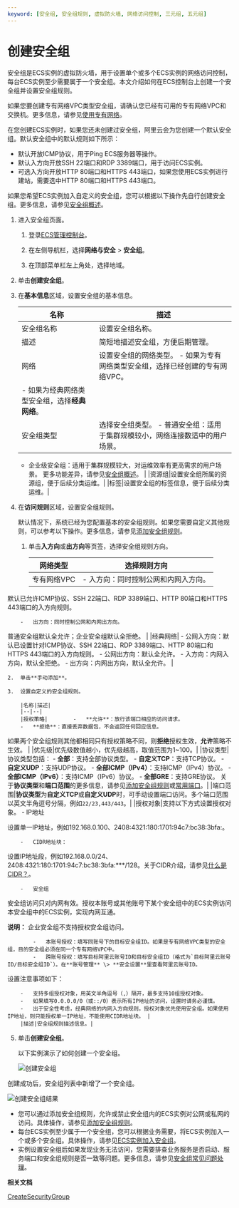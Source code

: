 ```yaml
---
keyword: [安全组, 安全组规则, 虚拟防火墙, 网络访问控制, 三元组, 五元组]
---
```


# 创建安全组

安全组是ECS实例的虚拟防火墙，用于设置单个或多个ECS实例的网络访问控制，每台ECS实例至少需要属于一个安全组。本文介绍如何在ECS控制台上创建一个安全组并设置安全组规则。

如果您要创建专有网络VPC类型安全组，请确认您已经有可用的专有网络VPC和交换机。更多信息，请参见[使用专有网络](/cn.zh-CN/专有网络和交换机/使用专有网络.md)。

在您创建ECS实例时，如果您还未创建过安全组，阿里云会为您创建一个默认安全组。默认安全组中的默认规则如下所示：

-   默认开放ICMP协议，用于Ping ECS服务器等操作。
-   默认入方向开放SSH 22端口和RDP 3389端口，用于访问ECS实例。
-   可选入方向开放HTTP 80端口和HTTPS 443端口，如果您使用ECS实例进行建站，需要选中HTTP 80端口和HTTPS 443端口。

如果您希望ECS实例加入自定义的安全组，您可以根据以下操作先自行创建安全组。更多信息，请参见[安全组概述](/cn.zh-CN/安全/安全组/安全组概述.md)。

1.  进入安全组页面。

    1.  登录[ECS管理控制台](https://ecs.console.aliyun.com)。

    2.  在左侧导航栏，选择**网络与安全** \> **安全组**。

    3.  在顶部菜单栏左上角处，选择地域。

2.  单击**创建安全组**。

3.  在**基本信息**区域，设置安全组的基本信息。

    |名称|描述|
    |--|--|
    |安全组名称|设置安全组名称。|
    |描述|简短地描述安全组，方便后期管理。|
    |网络|设置安全组的网络类型。     -   如果为专有网络类型安全组，选择已经创建的专有网络VPC。
    -   如果为经典网络类型安全组，选择**经典网络**。 |
    |安全组类型|选择安全组类型。     -   普通安全组：适用于集群规模较小，网络连接数适中的用户场景。
    -   企业级安全组：适用于集群规模较大，对运维效率有更高需求的用户场景。
更多功能差异，请参见[安全组概述](/cn.zh-CN/安全/安全组/安全组概述.md)。 |
    |资源组|设置安全组所属的资源组，便于后续分类运维。|
    |标签|设置安全组的标签信息，便于后续分类运维。|

4.  在**访问规则**区域，设置安全组规则。

    默认情况下，系统已经为您配置基本的安全组规则。如果您需要自定义其他规则，可以参考以下操作。更多信息，请参见[添加安全组规则](/cn.zh-CN/安全/安全组/添加安全组规则.md)。

    1.  单击**入方向**或**出方向**等页签，选择安全组规则方向。

        |网络类型|选择规则方向|
        |----|------|
        |专有网络VPC|        -   入方向：同时控制公网和内网入方向。

默认已允许ICMP协议、SSH 22端口、RDP 3389端口、HTTP 80端口和HTTPS 443端口的入方向规则。

        -   出方向：同时控制公网和内网出方向。

普通安全组默认全允许；企业安全组默认全拒绝。 |
        |经典网络|        -   公网入方向：默认已设置针对ICMP协议、SSH 22端口、RDP 3389端口、HTTP 80端口和HTTPS 443端口的入方向规则。
        -   公网出方向：默认全允许。
        -   入方向：内网入方向，默认全拒绝。
        -   出方向：内网出方向，默认全允许。 |

    2.  单击**手动添加**。

    3.  设置自定义的安全组规则。

        |名称|描述|
        |--|--|
        |授权策略|        -   **允许**：放行该端口相应的访问请求。
        -   **拒绝**：直接丢弃数据包，不会返回任何回应信息。
如果两个安全组规则其他都相同只有授权策略不同，则**拒绝**授权生效，**允许**策略不生效。 |
        |优先级|优先级数值越小，优先级越高，取值范围为1~100。|
        |协议类型|协议类型包括：         -   **全部**：支持全部协议类型。
        -   **自定义TCP**：支持TCP协议。
        -   **自定义UDP**：支持UDP协议。
        -   **全部ICMP（IPv4）**：支持ICMP（IPv4）协议。
        -   **全部ICMP（IPv6）**：支持ICMP（IPv6）协议。
        -   **全部GRE**：支持GRE协议。
关于**协议类型**和**端口范围**的更多信息，请参见[添加安全组规则](/cn.zh-CN/安全/安全组/添加安全组规则.md)或[常用端口](/cn.zh-CN/安全/安全组/常用端口.md)。|
        |端口范围|**协议类型**为**自定义TCP**或**自定义UDP**时，可手动设置端口访问。多个端口范围以英文半角逗号分隔，例如`22/23,443/443`。|
        |授权对象|支持以下方式设置授权对象。         -   IP地址

设置单一IP地址，例如192.168.0.100、2408:4321:180:1701:94c7:bc38:3bfa:。

        -   CIDR地址块：

设置IP地址段，例如192.168.0.0/24、2408:4321:180:1701:94c7:bc38:3bfa:\*\*\*/128。关于CIDR介绍，请参见[什么是CIDR？](/cn.zh-CN/网络/网络FAQ.md)。

        -   安全组

安全组访问只对内网有效。授权本账号或其他账号下某个安全组中的ECS实例访问本安全组中的ECS实例，实现内网互通。

**说明：** 企业安全组不支持授权安全组访问。

            -   本账号授权：填写同账号下的目标安全组ID。如果是专有网络VPC类型的安全组，目的安全组必须在同一个专有网络VPC中。
            -   跨账号授权：填写目标阿里云账号ID和目标安全组ID（格式为`目标阿里云账号ID/目标安全组ID`）。在**账号管理** \> **安全设置**里查看阿里云账号ID。
设置注意事项如下：

        -   支持多组授权对象，用英文半角逗号（,）隔开，最多支持10组授权对象。
        -   如果填写0.0.0.0/0（或::/0）表示所有IP地址的访问，设置时请务必谨慎。
        -   出于安全性考虑，经典网络的内网入方向规则，授权对象优先使用安全组。如果使用IP地址，则只能授权单一IP地址，不能使用CIDR地址块。 |
        |描述|安全组规则描述信息。|

5.  单击**创建安全组**。

    以下实例演示了如何创建一个安全组。

    ![创建安全组](https://static-aliyun-doc.oss-accelerate.aliyuncs.com/assets/img/zh-CN/3634129951/p128548.gif)


创建成功后，安全组列表中新增了一个安全组。

![创建安全组结果](https://static-aliyun-doc.oss-accelerate.aliyuncs.com/assets/img/zh-CN/3634129951/p96162.png)

-   您可以通过添加安全组规则，允许或禁止安全组内的ECS实例对公网或私网的访问。具体操作，请参见[添加安全组规则](/cn.zh-CN/安全/安全组/添加安全组规则.md)。
-   每台ECS实例至少属于一个安全组，您可以根据业务需要，将ECS实例加入一个或多个安全组。具体操作，请参见[ECS实例加入安全组](/cn.zh-CN/安全/安全组/ECS实例加入安全组.md)。
-   实例设置安全组后如果发现业务无法访问，您需要排查业务服务是否启动、服务端口和安全组规则是否一致等问题。更多信息，请参见[安全组常见问题处理]()。

**相关文档**  


[CreateSecurityGroup](/cn.zh-CN/API参考/安全组/CreateSecurityGroup.md)

